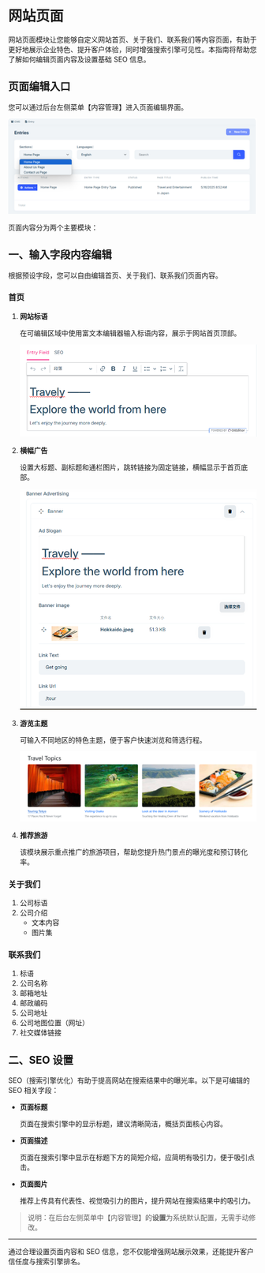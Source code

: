 # 网站页面

网站页面模块让您能够自定义网站首页、关于我们、联系我们等内容页面，有助于更好地展示企业特色、提升客户体验，同时增强搜索引擎可见性。本指南将帮助您了解如何编辑页面内容及设置基础 SEO 信息。

## 页面编辑入口

您可以通过后台左侧菜单【内容管理】进入页面编辑界面。

![选择页面](images/Change-Page.jpg)

页面内容分为两个主要模块：

## 一、输入字段内容编辑

根据预设字段，您可以自由编辑首页、关于我们、联系我们页面内容。

### 首页

1. **网站标语**

   在可编辑区域中使用富文本编辑器输入标语内容，展示于网站首页顶部。

   ![网站标语](images/Slogan.jpg)

2. **横幅广告**

    设置大标题、副标题和通栏图片，跳转链接为固定链接，横幅显示于首页底部。

   ![横幅广告](images/Banner.jpg)

3. **游览主题**

    可输入不同地区的特色主题，便于客户快速浏览和筛选行程。

    ![游览主题](images/Topics.jpg)

4. **推荐旅游**

   该模块展示重点推广的旅游项目，帮助您提升热门景点的曝光度和预订转化率。

### 关于我们

1. 公司标语
2. 公司介绍
   - 文本内容
   - 图片集

### 联系我们

1. 标语
2. 公司名称
3. 邮箱地址
4. 邮政编码
5. 公司地址
6. 公司地图位置（网址）
7. 社交媒体链接

## 二、SEO 设置

SEO（搜索引擎优化）有助于提高网站在搜索结果中的曝光率。以下是可编辑的 SEO 相关字段：

- **页面标题**

    页面在搜索引擎中的显示标题，建议清晰简洁，概括页面核心内容。

- **页面描述**

    页面在搜索引擎中显示在标题下方的简短介绍，应简明有吸引力，便于吸引点击。

- **页面图片**

    推荐上传具有代表性、视觉吸引力的图片，提升网站在搜索结果中的吸引力。

> 说明：在后台左侧菜单中【内容管理】的**设置**为系统默认配置，无需手动修改。

---

通过合理设置页面内容和 SEO 信息，您不仅能增强网站展示效果，还能提升客户信任度与搜索引擎排名。

